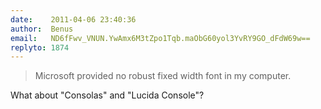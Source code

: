 ```yaml
---
date:    2011-04-06 23:40:36
author:  Benus
email:   ND6fFwv_VNUN.YwAmx6M3tZpo1Tqb.maObG60yol3YvRY9GO_dFdW69w==
replyto: 1874
---
```


> Microsoft provided no robust fixed width font in my computer.

What about "Consolas" and "Lucida Console"?
